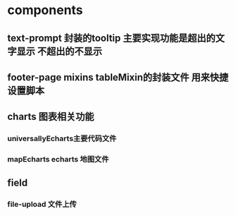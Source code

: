 # components
## text-prompt   封装的tooltip 主要实现功能是超出的文字显示 不超出的不显示
## footer-page   mixins tableMixin的封装文件 用来快捷设置脚本
## charts  图表相关功能  
### universallyEcharts主要代码文件
### mapEcharts echarts 地图文件
## field
### file-upload 文件上传

